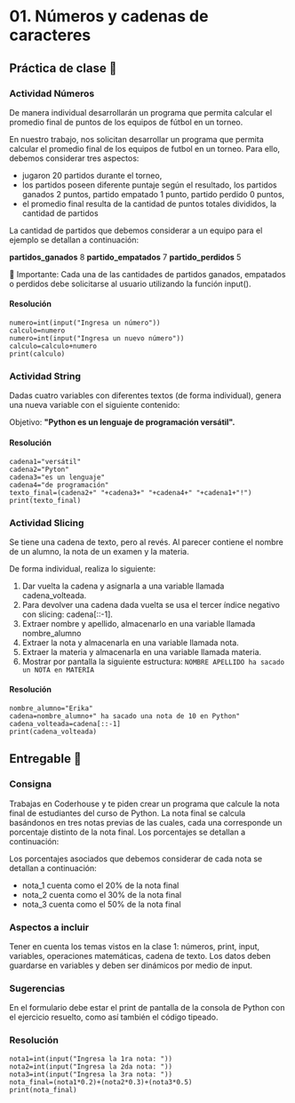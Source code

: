 # 01. Números y cadenas de caracteres

## Práctica de clase 📝

### Actividad Números

De manera individual desarrollarán un programa que permita calcular el promedio final de puntos de los equipos de fútbol en un torneo.

En nuestro trabajo, nos solicitan desarrollar un programa que permita calcular el promedio final de los equipos de futbol en un torneo. Para ello, debemos considerar tres aspectos: 

- jugaron 20 partidos durante el torneo, 
- los partidos poseen diferente puntaje según el resultado, los partidos ganados 2 puntos, partido empatado 1 punto, partido perdido 0 puntos,
- el promedio final resulta de la cantidad de puntos totales divididos, la cantidad de partidos

La cantidad de partidos que debemos considerar a un equipo para el ejemplo se detallan a continuación: 

**partidos_ganados** 8
**partido_empatados** 7
**partido_perdidos** 5

📌 Importante: Cada una de las cantidades de partidos ganados, empatados o perdidos debe solicitarse al usuario utilizando la función input().

#### Resolución 
```
numero=int(input("Ingresa un número"))
calculo=numero
numero=int(input("Ingresa un nuevo número"))
calculo=calculo+numero
print(calculo)
```

### Actividad String

Dadas cuatro variables con diferentes textos (de forma individual), genera una nueva variable con el siguiente contenido:

Objetivo: **"Python es un lenguaje de programación versátil".**

#### Resolución 
```
cadena1="versátil"
cadena2="Pyton"
cadena3="es un lenguaje"
cadena4="de programación"
texto_final=(cadena2+" "+cadena3+" "+cadena4+" "+cadena1+"!")
print(texto_final)
```

### Actividad Slicing

Se tiene una cadena de texto, pero al revés. Al parecer contiene el nombre de un alumno, la nota de un examen y la materia. 

De forma individual, realiza lo siguiente: 

1. Dar vuelta la cadena y asignarla a una variable llamada cadena_volteada.
2. Para devolver una cadena dada vuelta se usa el tercer índice negativo con slicing: cadena[::-1]. 
3. Extraer nombre y apellido, almacenarlo en una variable llamada nombre_alumno
4. Extraer la nota y almacenarla en una variable llamada nota.
5. Extraer la materia y almacenarla en una variable llamada materia. 
6.  Mostrar por pantalla la siguiente estructura: 
    `NOMBRE APELLIDO ha sacado un NOTA en MATERIA`

#### Resolución 
```
nombre_alumno="Erika"
cadena=nombre_alumno+" ha sacado una nota de 10 en Python"
cadena_volteada=cadena[::-1]
print(cadena_volteada)
```

## Entregable 🚀

### Consigna
Trabajas en Coderhouse y te piden crear un programa que calcule la nota final de estudiantes del curso de Python. La nota final se calcula basándonos en tres notas previas de las cuales, cada una corresponde un porcentaje distinto de la nota final. Los porcentajes se detallan a continuación: 

Los porcentajes asociados que debemos considerar de cada nota se detallan a continuación: 
- nota_1  cuenta como el 20% de la nota final
- nota_2 cuenta como el 30% de la nota final
- nota_3 cuenta como el 50% de la nota final

### Aspectos a incluir

Tener en cuenta los temas vistos en la clase 1: números, print, input, variables, operaciones matemáticas, cadena de texto. 
Los datos deben guardarse en variables y deben ser dinámicos por medio de input.

### Sugerencias

En el formulario debe estar el print de pantalla de la consola de Python con el ejercicio resuelto, como así también el código tipeado. 

### Resolución
```
nota1=int(input("Ingresa la 1ra nota: "))
nota2=int(input("Ingresa la 2da nota: "))
nota3=int(input("Ingresa la 3ra nota: "))
nota_final=(nota1*0.2)+(nota2*0.3)+(nota3*0.5)
print(nota_final)
```
